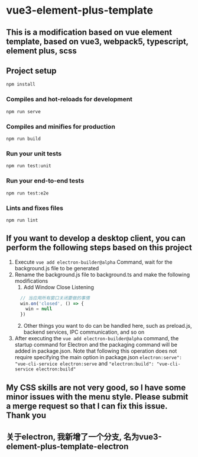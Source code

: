 # vue3-element-plus-template

## This is a modification based on vue element template, based on vue3, webpack5, typescript, element plus, scss

## Project setup
```
npm install
```

### Compiles and hot-reloads for development
```
npm run serve
```

### Compiles and minifies for production
```
npm run build
```

### Run your unit tests
```
npm run test:unit
```

### Run your end-to-end tests
```
npm run test:e2e
```

### Lints and fixes files
```
npm run lint
```

## If you want to develop a desktop client, you can perform the following steps based on this project

1. Execute `vue add electron-builder@alpha` Command, wait for the background.js file to be generated 
2. Rename the background.js file to background.ts and make the following modifications
    1. Add Window Close Listening
   ```typescript
     // 当应用所有窗口关闭要做的事情
     win.on('closed', () => {
       win = null
     })
   ```
   2. Other things you want to do can be handled here, such as preload.js, backend services, IPC communication, and so on
3. After executing the `vue add electron-builder@alpha` command, the startup command for Electron and the packaging command will be added in package.json. Note that following this operation does not require specifying the main option in package.json
   `electron:serve": "vue-cli-service electron:serve` and `"electron:build": "vue-cli-service electron:build"`

## My CSS skills are not very good, so I have some minor issues with the menu style. Please submit a merge request so that I can fix this issue. Thank you

## 关于electron, 我新增了一个分支, 名为vue3-element-plus-template-electron

